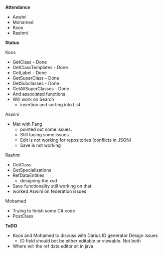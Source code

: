**Attendance**
  * Aswini
  * Mohamed
  * Koos
  * Rashmi

**Status**

Koos
  * GetClass - Done
  * GetClassTemplates - Done
  * GetLabel - Done
  * GetSuperClass - Done
  * GetSubclasses - Done
  * GetAllSuperClasses - Done
  * And associated functions
  * Will work on Search
    * insertion and sorting into List

Aswini
  * Met with Fang
    * pointed out some issues.
    * Still facing some issues.
    * Edit is not working for repositories (conflicts in JSON)
    * Save is not working

Rashmi
  * GetClass
  * GetSpecializations
  * RefDataEntities
    * designing the xsd
  * Save functionality still working on that
  * worked Aswini on federation issues

Mohamed
  * Trying to finish some C# code
  * PostClass

**ToDO**
  * Koos and Mohamed to discuss with Darius ID generator  Design issues
    * ID field should bot be either editable or viewable. Not both
  * Where will the ref data editor sit in java